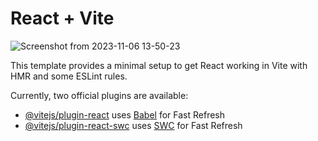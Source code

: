 # React + Vite
![Screenshot from 2023-11-06 13-50-23](https://github.com/sarthaksharma27/TodoList-react/assets/130299888/5b4734dc-8b86-4ba8-8700-9d0e9038c2af)


This template provides a minimal setup to get React working in Vite with HMR and some ESLint rules.

Currently, two official plugins are available:

- [@vitejs/plugin-react](https://github.com/vitejs/vite-plugin-react/blob/main/packages/plugin-react/README.md) uses [Babel](https://babeljs.io/) for Fast Refresh
- [@vitejs/plugin-react-swc](https://github.com/vitejs/vite-plugin-react-swc) uses [SWC](https://swc.rs/) for Fast Refresh
